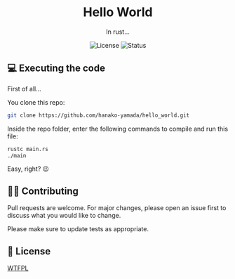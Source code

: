 <h1 align="center">Hello World</h1>
<p align="center">In rust...</p>

<div align="center">
    <img src="https://img.shields.io/badge/license-WTFPL-D92525?style=for-the-badge" alt="License" />
    <img src="https://img.shields.io/badge/status-finished-green?style=for-the-badge" alt="Status" />
</div>

## :computer: Executing the code
First of all...

You clone this repo:
```bash
git clone https://github.com/hanako-yamada/hello_world.git
```

Inside the repo folder, enter the following commands to compile and run this file:
```bash
rustc main.rs
./main
```

Easy, right? :wink:

## :technologist: Contributing
Pull requests are welcome. For major changes, please open an issue first to discuss what you would like to change.

Please make sure to update tests as appropriate.

## :scroll: License
[WTFPL](LICENSE)
